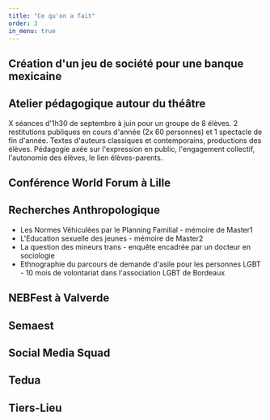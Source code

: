 ```yaml
---
title: "Ce qu'on a fait"
order: 3
in_menu: true
---
```

## Création d'un jeu de société pour une banque mexicaine 

## Atelier pédagogique autour du théâtre 

X séances d'1h30 de septembre à juin pour un groupe de 8 élèves.
2 restitutions publiques en cours d'année (2x 60 personnes) et 1 spectacle de fin d'année. 
Textes d'auteurs classiques et contemporains, productions des élèves.
Pédagogie axée sur l'expression en public, l'engagement collectif, l'autonomie des élèves, le lien élèves-parents.

## Conférence World Forum à Lille 

## Recherches Anthropologique 

- Les Normes Véhiculées par le Planning Familial - mémoire de Master1
- L'Education sexuelle des jeunes - mémoire de Master2
- La question des mineurs trans - enquête encadrée par un docteur en sociologie
- Ethnographie du parcours de demande d'asile pour les personnes LGBT - 10 mois de volontariat dans l'association LGBT de Bordeaux

## NEBFest à Valverde 

## Semaest

## Social Media Squad

## Tedua 

## Tiers-Lieu 